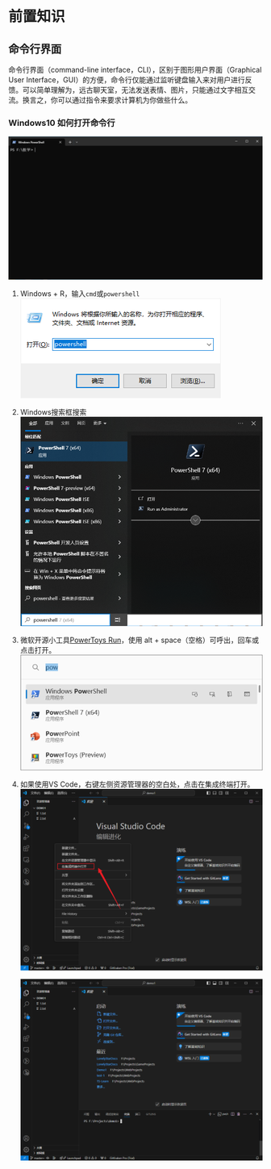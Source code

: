# 前置知识

## 命令行界面

命令行界面（command-line interface，CLI），区别于图形用户界面（Graphical User Interface，GUI）的方便，命令行仅能通过监听键盘输入来对用户进行反馈。可以简单理解为，远古聊天室，无法发送表情、图片，只能通过文字相互交流。换言之，你可以通过指令来要求计算机为你做些什么。

### Windows10 如何打开命令行

![alt text](../../images/前置知识/命令行演示.gif)

1. Windows + R，输入`cmd`或`powershell`
    ![powershell](../../images/Git的使用/image-2.png)
2. Windows搜索框搜索
    ![alt text](../../images/Git的使用/image-3.png)
3. 微软开源小工具[PowerToys Run](https://learn.microsoft.com/zh-cn/windows/powertoys/)，使用 alt + space（空格）可呼出，回车或点击打开。
    ![alt text](../../images/Git的使用/image-4.png)
4. 如果使用VS Code，右键左侧资源管理器的空白处，点击在集成终端打开。
    ![alt text](../../images/Git的使用/image-8.png)
    
    ![alt text](../../images/Git的使用/image-9.png)
 
    <!-- 如果安装了[GitLen插件](/开发工具/准备工作#VS-Code插件)可以在右侧栏管理Git。
    ![alt text](../../images/Git的使用/image-10.png) -->
